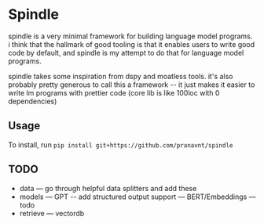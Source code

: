 # Spindle

spindle is a very minimal framework for building language model programs. i think that the hallmark of good tooling is that it enables users to write good code by default, and spindle is my attempt to do that for language model programs.

spindle takes some inspiration from dspy and moatless tools. it's also probably pretty generous to call this a framework -- it just makes it easier to write lm programs with prettier code (core lib is like 100loc with 0 dependencies)

## Usage

To install, run `pip install git+https://github.com/pranavnt/spindle`

## TODO

- data — go through helpful data splitters and add these
- models
— GPT -- add structured output support
— BERT/Embeddings — todo
- retrieve
— vectordb

